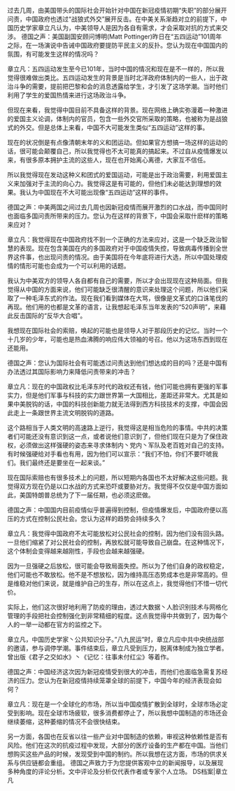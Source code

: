 过去几周，由美国带头的国际社会开始针对中国在新冠疫情初期“失职”的部分展开问责，中国政府也透过“战狼式外交”展开反击。在中美关系渐趋对立的前提下，中国历史学家章立凡认为，中美领导人是因为各自有需求，才会采取对抗的方式来交涉。 德国之声：美国副国安顾问博明(Matt Pottinger)昨日在“五四运动”101周年之际，在一场演说中告诫中国政府要提防平民主义的反扑。您认为现在中国国内的氛围，有可能发生这样的情况吗？

章立凡：五四运动发生至今已101年，当时中国的情况和现在是不一样的，所以我觉得很难做出类比。五四运动发生的背景是当时北洋政府体制内的一些人，出于政治斗争的需要，提前把巴黎和会的消息透露给学生，才引发了这场学潮。当时他们利用了学生的爱国热情来进行这场政治斗争。

但现在来看，我觉得中国目前不具备这样的背景。现在网络上确实弥漫着一种激进的爱国主义论调，体制内的官员，包含一些外交官所采取的策略，也被称为是战狼式的外交。但是总体上来看，中国不大可能发生类似“五四运动”这样的事。

现在的状况倒是有点像清朝末年的义和团运动。但如果官方想搞一场这样的运动的话，很可能会颠覆自己，所以我觉得也不太可能真的搞起来。不过自从疫情爆发以来，有很多原本拥护主流的这些人，现在也开始离心离德，大家互不信任。

所以我觉得现在发动这种义和团式的爱国运动，可能是出于政治需要，利用爱国主义来加强对于主流的向心力。我觉得这是有可能的，但他们未必能达到理想的效果。我认为中国现在不大可能出现像“五四运动”这样的事件。

德国之声：中美两国之间过去几周也因新冠疫情而展开激烈的口水战，而中国同时也面临多国问责所带来的压力。您认为在这样的背景下，中国会采取什麽样的策略来应对？

章立凡：我觉得现在中国政府找不到一个正确的方法来应对，这是一个缺乏政治智慧的表现。现在包含美国在内的多国政府对于中国疫情失控，导致病毒传播到全世界这件事，也出现问责的情况。由于美国将在今年底将进行大选，所以中国处理疫情的情形可能也会成为一个可以利用的话题。

我认为中美双方的领导人各自都有自己的需要，所以才会出现现在这种局面。但我觉得从中国的方面来说，他们可能缺乏很清醒的意识来处理这个问题，所以他们采取了一种毛泽东式的作法。现在我们看到媒体在大骂，很像是文革式的口诛笔伐的再现。他们用的也都是文革的语言，让我想起毛泽东当年发表的“520声明”，来藉此反击国际的“反华大合唱”。

我想现在国际社会的索赔，唤起的可能也是领导人对于那段历史的记忆。当时一个十几岁的少年，可能也是热血沸腾的响应伟大领袖的号召。他以为这场东西到现在还能用。

德国之声：您认为国际社会有可能透过问责达到他们想达成的目的吗？还是中国有办法透过其国际影响力来降低问责带来的冲击？

章立凡：现在的中国政权比毛泽东时代的政权还有钱，他们可能也拥有更强的军事实力，但是他们军事与科技的实力跟世界第一大国相比，差距还非常大。尤其是如果中美脱钩的话，中国的科技创新能力就无法得到西方科技技术的支撑，中国会因此走上一条跟世界主流文明脱钩的道路。

这个路相当于人类文明的高速路上逆行，我觉得这是相当危险的事情。中共的决策者们可能还没有意识到这一点，或者说他们意识到了，但他们现在只是为了保住政权，必须做出这样强硬的姿态来寻求体制内丶党内丶军队及老百姓对自己的支持。有时候强硬给对手看也有用，因为他们可以宣示：“我们不怕，你们不要吓唬我们。我们最终还是要坐在一起来谈。”

现在国际索赔也有很多技术上的问题，所以短期内各国也不太好解决这些问题。我觉得双方现在仍是以口水战的方式来恐吓或要胁对方。我觉得不仅仅是中国方面如此，美国特朗普总统为了下一届任期，也必须这麽做。

德国之声：中国国内目前疫情似乎普遍得到控制，但疫情爆发后，中国政府便以高压的方式在控制公民社会。您认为这样的趋势会持续多久？

章立凡：我觉得中国政府不太可能放松对公民社会的控制，因为他们没有回头路。一旦他们缩紧了对公民社会的控制，再放松就可能导致自己崩盘。在这种情况下，这个体制会变得越来越刚性，手段也会越来越强硬。

因为一旦强硬之后放松，很可能会导致局面失控。所以为了他们自身的政权稳定，他们可能也不敢放松。他不是不想放松，因为维持高压态势成本也是非常高的。但是维稳对他们来说，就是维护自己的生存，所以在这点上，我觉得他们不惜一切代价。

实际上，他们这次很好地利用了防疫的理由，透过大数据丶人脸识别技术与网格化管理的手段把社会控制强化到非常精细的程度。这点我觉得中共做到了，因为每个人的一举一动都在官方的监控之下。

章立凡，中国历史学家丶公共知识分子。&#8221;八九民运&#8221;时，章立凡应中共中央统战部的邀请，参与调停学潮。事件结束后，章立凡受到压力，脱离体制成为独立学者。曾出版《君子之交如水》丶《记忆：往事未付红尘》等着作。

德国之声：中国经济这次因为新冠疫情受到很大的冲击，而他们也面临急需复苏经济的压力。您认为在新冠疫情持续笼罩全球的前提下，中国今年的经济表现会如何？

章立凡：现在是一个全球化的市场，所以当中国疫情扩散到全球时，全球市场必定受到影响。现在全球市场疲软，很多消费都停止了，所以我想中国制造的市场还会继续萎缩，这种萎缩的情况不会很快结束。

另一方面，各国也在反省以往一些产业对中国制造的依赖，审视这种依赖性是否有风险。他们在这次的抗疫过程中发现，大部分的医疗设备的生产都在中国。当他们想购买这些产品的时候，发现受到中国的制约。所以我想在这方面，市场的供求关系与供应链都会重组。 德国之声致力于为您提供客观中立的新闻报导，以及展现多种角度的评论分析。文中评论及分析仅代表作者或专家个人立场。 DS档案|章立凡


